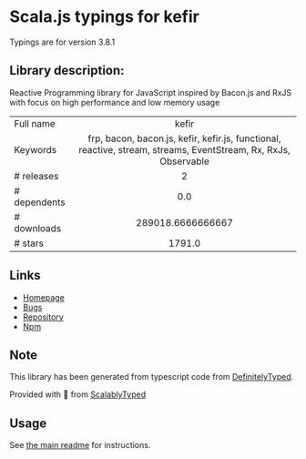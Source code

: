 
# Scala.js typings for kefir

Typings are for version 3.8.1

## Library description:
Reactive Programming library for JavaScript inspired by Bacon.js and RxJS with focus on high performance and low memory usage

|                    |                 |
| ------------------ | :-------------: |
| Full name          | kefir |
| Keywords           | frp, bacon, bacon.js, kefir, kefir.js, functional, reactive, stream, streams, EventStream, Rx, RxJs, Observable |
| # releases         | 2 |
| # dependents       | 0.0 |
| # downloads        | 289018.6666666667 |
| # stars            | 1791.0 |

## Links
- [Homepage](https://github.com/kefirjs/kefir)
- [Bugs](https://github.com/kefirjs/kefir/issues)
- [Repository](https://github.com/kefirjs/kefir)
- [Npm](https://www.npmjs.com/package/kefir)
    


## Note
This library has been generated from typescript code from [DefinitelyTyped](https://definitelytyped.org).

Provided with :purple_heart: from [ScalablyTyped](https://github.com/oyvindberg/ScalablyTyped)

## Usage
See [the main readme](../../readme.md) for instructions.


